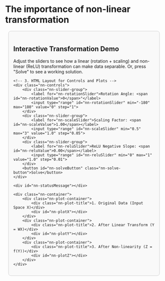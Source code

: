 # The importance of non-linear transformation

<!DOCTYPE html>
<html>
<head>
<meta charset="utf-8">
<title>Interactive Neural Net Transformation</title>
<!-- 1. Load Plotly.js from a CDN -->
<script src="https://cdn.plot.ly/plotly-latest.min.js"></script>

<!-- 2. CSS for Styling the Application -->
<style>
    #interactive-nn-container { 
        font-family: -apple-system, BlinkMacSystemFont, 'Segoe UI', Roboto, 'Helvetica Neue', Arial, sans-serif; 
        margin: 10px; 
        background-color: #f9f9f9; 
        padding: 15px;
        border: 1px solid #ccc;
        border-radius: 8px;
    }
    .nn-container { 
        display: grid; 
        grid-template-columns: repeat(auto-fit, minmax(350px, 1fr)); 
        gap: 20px; 
    }
    .nn-plot-container { 
        border: 1px solid #ddd; 
        border-radius: 8px; 
        background-color: #fff; 
        box-shadow: 0 2px 5px rgba(0,0,0,0.1); 
        padding: 10px;
    }
    .nn-controls { 
        grid-column: 1 / -1; 
        padding: 20px; 
        background-color: #fff; 
        border-radius: 8px; 
        border: 1px solid #ddd; 
        display: flex; 
        flex-wrap: wrap; 
        justify-content: space-around; 
        align-items: center; 
        gap: 20px; 
        margin-bottom: 20px;
    }
    .nn-slider-group { 
        display: flex; 
        flex-direction: column; 
        align-items: center; 
    }
    .nn-slider-group label { 
        font-weight: bold; 
        margin-bottom: 10px; 
        color: #333; 
    }
    .nn-slider-group input[type=range] { 
        width: 220px; 
    }
    .nn-solve-button { 
        padding: 10px 20px; 
        font-size: 16px; 
        font-weight: bold; 
        color: white; 
        background-color: #28a745; 
        border: none; 
        border-radius: 5px; 
        cursor: pointer; 
        transition: background-color 0.2s; 
    }
    .nn-solve-button:hover { 
        background-color: #218838; 
    }
    .nn-plot-title { 
        text-align: center; 
        font-size: 16px; 
        font-weight: bold; 
        padding-top: 15px; 
        color: #444; 
    }
    #nn-statusMessage { 
        grid-column: 1 / -1; 
        text-align: center; 
        font-size: 18px; 
        color: #007bff; 
        font-weight: bold; 
        min-height: 25px; 
    }
</style>
</head>
<body>

<div id="interactive-nn-container">
    <h2>Interactive Transformation Demo</h2>
    <p>Adjust the sliders to see how a linear (rotation + scaling) and non-linear (ReLU) transformation can make data separable. Or, press "Solve" to see a working solution.</p>

    <!-- 3. HTML Layout for Controls and Plots -->
    <div class="nn-controls">
        <div class="nn-slider-group">
            <label for="nn-rotationSlider">Rotation Angle: <span id="nn-rotationValue">0</span>°</label>
            <input type="range" id="nn-rotationSlider" min="-180" max="180" value="0" step="1">
        </div>
        <div class="nn-slider-group">
            <label for="nn-scaleSlider">Scaling Factor: <span id="nn-scaleValue">1.00</span></label>
            <input type="range" id="nn-scaleSlider" min="0.5" max="3" value="1.0" step="0.05">
        </div>
        <div class="nn-slider-group">
            <label for="nn-reluSlider">ReLU Negative Slope: <span id="nn-reluValue">0.00</span></label>
            <input type="range" id="nn-reluSlider" min="0" max="1" value="1.0" step="0.01">
        </div>
        <button id="nn-solveButton" class="nn-solve-button">Solve</button>
    </div>

    <div id="nn-statusMessage"></div>

    <div class="nn-container">
        <div class="nn-plot-container">
            <div class="nn-plot-title">1. Original Data (Input Space X)</div>
            <div id="nn-plotX"></div>
        </div>
        <div class="nn-plot-container">
            <div class="nn-plot-title">2. After Linear Transform (Y = WX)</div>
            <div id="nn-plotY"></div>
        </div>
        <div class="nn-plot-container">
            <div class="nn-plot-title">3. After Non-linearity (Z = f(Y))</div>
            <div id="nn-plotZ"></div>
        </div>
    </div>
</div>

<!-- 4. JavaScript for Interactivity -->
<script>
    (function() {
        // --- DATA DEFINITION ---
        const class0_X = [
            [-2.75, 0.27], [-3.63, 1.20], [-2.51, 1.95], [-1.85, 3.02], [-0.81, 2.54], [0.03, 3.28], 
            [1.82, 3.23], [3.37, 2.48], [4.76, 1.96], [4.74, 0.82], [3.22, 1.02], [0.38, 1.22],
            [-0.62, -0.04], [0.52, -0.44], [1.72, -0.31], [2.29, -1.63], [0.87, -1.84], [-0.87, -1.52]
        ];
        const class1_X = [
            [-5.33, 2.15], [-4.88, 3.79], [-3.99, 3.16], [-2.98, 4.30], [-1.91, 6.07], [-1.06, 4.89], 
            [0.78, 5.01], [-0.22, 6.47], [1.43, 6.11], [2.98, 4.41], [4.50, 3.61], [5.13, 4.95], [6.37, 3.01]
        ];

        // --- PLOTTING SETUP ---
        const plotLayout = {
            margin: { l: 40, r: 20, t: 20, b: 40 },
            xaxis: { range: [-15, 15], zeroline: true, zerolinewidth: 2, zerolinecolor: '#ddd' },
            yaxis: { range: [-15, 15], zeroline: true, zerolinewidth: 2, zerolinecolor: '#ddd', scaleanchor: "x", scaleratio: 1 },
            showlegend: false,
            autosize: true
        };
        const traceClass0 = { mode: 'markers', type: 'scatter', marker: { color: 'magenta', size: 8, line: { color: 'purple', width: 1.5 } } };
        const traceClass1 = { mode: 'markers', type: 'scatter', marker: { color: 'gold', size: 8, line: { color: 'orange', width: 1.5 } } };
        const unpack = (points) => ({ x: points.map(p => p[0]), y: points.map(p => p[1]) });

        // --- TRANSFORMATION LOGIC ---
        function linearTransform(points, angleDeg, scale) {
            const angleRad = angleDeg * Math.PI / 180;
            const cosT = Math.cos(angleRad);
            const sinT = Math.sin(angleRad);
            return points.map(p => {
                const rotX = p[0] * cosT - p[1] * sinT;
                const rotY = p[0] * sinT + p[1] * cosT;
                return [rotX * scale, rotY * scale];
            });
        }

        function nonlinearTransform(points, slope) {
            return points.map(p => [p[0] > 0 ? p[0] : p[0] * slope, p[1] > 0 ? p[1] : p[1] * slope]);
        }

        // --- MAIN UPDATE FUNCTION ---
        function updatePlots(isSolve = false) {
            const angle = parseFloat(document.getElementById('nn-rotationSlider').value);
            const scale = parseFloat(document.getElementById('nn-scaleSlider').value);
            const slope = parseFloat(document.getElementById('nn-reluSlider').value);
            
            document.getElementById('nn-rotationValue').textContent = angle.toFixed(0);
            document.getElementById('nn-scaleValue').textContent = scale.toFixed(2);
            document.getElementById('nn-reluValue').textContent = slope.toFixed(2);

            const class0_Y = linearTransform(class0_X, angle, scale);
            const class1_Y = linearTransform(class1_X, angle, scale);
            const class0_Z = nonlinearTransform(class0_Y, slope);
            const class1_Z = nonlinearTransform(class1_Y, slope);

            Plotly.react('nn-plotY', [{ ...traceClass0, ...unpack(class0_Y) }, { ...traceClass1, ...unpack(class1_Y) }], plotLayout);
            
            const plotZ_data = [{ ...traceClass0, ...unpack(class0_Z) }, { ...traceClass1, ...unpack(class1_Z) }];
            
            if (isSolve) {
                // --- MODIFIED SECTION: Create a scaled diagonal line ---
                const line_p1_base = [0, 5.2];
                const line_p2_base = [5, 0];

                // Scale the line's endpoints by the current scaling factor
                const line_p1_scaled = [line_p1_base[0] * scale, line_p1_base[1] * scale];
                const line_p2_scaled = [line_p2_base[0] * scale, line_p2_base[1] * scale];

                const separatingLine = {
                    x: [line_p1_scaled[0], line_p2_scaled[0]],
                    y: [line_p1_scaled[1], line_p2_scaled[1]],
                    mode: 'lines',
                    type: 'scatter',
                    line: { color: 'blue', width: 3, dash: 'dash' }
                };
                // --- END OF MODIFIED SECTION ---

                plotZ_data.push(separatingLine);
                document.getElementById('nn-statusMessage').textContent = 'Solved! The data is now linearly separable.';
            } else {
                document.getElementById('nn-statusMessage').textContent = '';
            }
            
            Plotly.react('nn-plotZ', plotZ_data, plotLayout);
        }

        // --- SOLVE FUNCTION ---
        function solve() {
            const optimalAngle = -59;
            const optimalScale = 2.0;
            const optimalSlope = 0.0;

            document.getElementById('nn-rotationSlider').value = optimalAngle;
            document.getElementById('nn-scaleSlider').value = optimalScale;
            document.getElementById('nn-reluSlider').value = optimalSlope;
            
            updatePlots(true);
        }

        // --- INITIALIZATION ---
        function init() {
            Plotly.newPlot('nn-plotX', [{ ...traceClass0, ...unpack(class0_X) }, { ...traceClass1, ...unpack(class1_X) }], plotLayout);
            
            document.getElementById('nn-rotationSlider').addEventListener('input', () => updatePlots(false));
            document.getElementById('nn-scaleSlider').addEventListener('input', () => updatePlots(false));
            document.getElementById('nn-reluSlider').addEventListener('input', () => updatePlots(false));
            document.getElementById('nn-solveButton').addEventListener('click', solve);
            
            window.addEventListener('resize', () => {
                Plotly.relayout('nn-plotX', { 'width': document.getElementById('nn-plotX').parentElement.clientWidth - 20 });
                Plotly.relayout('nn-plotY', { 'width': document.getElementById('nn-plotY').parentElement.clientWidth - 20 });
                Plotly.relayout('nn-plotZ', { 'width': document.getElementById('nn-plotZ').parentElement.clientWidth - 20 });
            });

            updatePlots(false);
        }

        if (document.readyState === 'loading') {
            document.addEventListener('DOMContentLoaded', init);
        } else {
            init();
        }
    })();
</script>

</body>
</html>